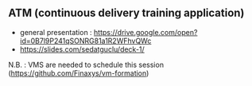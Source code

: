 ## ATM (continuous delivery training application)  
- general presentation : https://drive.google.com/open?id=0B7l9P241qSONRG81a1R2WFhvQWc  
- https://slides.com/sedatguclu/deck-1/  
  
N.B. : VMS are needed to schedule this session (https://github.com/Finaxys/vm-formation)  
